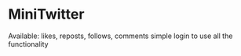 # MiniTwitter

Available:
  likes,
  reposts,
  follows,
  comments
  simple login to use all the functionality
